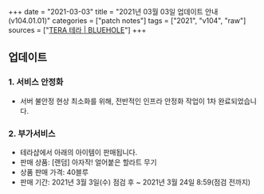 +++
date = "2021-03-03"
title = "2021년 03월 03일 업데이트 안내 (v104.01.01)"
categories = ["patch notes"]
tags = ["2021", "v104", "raw"]
sources = ["[TERA 테라 | BLUEHOLE](https://playtera.co.kr/news/updates/175)"]
+++

## 업데이트

### **1.** 서비스 안정화
- 서버 불안정 현상 최소화를 위해, 전반적인 인프라 안정화 작업이 1차 완료되었습니다.
 
### **2.** 부가서비스
- 테라샵에서 아래의 아이템이 판매됩니다.
- 판매 상품: [랜덤] 아자작! 얼어붙은 할라트 무기
- 상품 판매 가격: 40블루
- 판매 기간: 2021년 3월 3일(수) 점검 후 ~ 2021년 3월 24일 8:59(점검 전까지)
